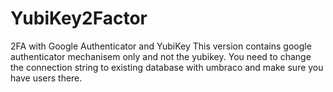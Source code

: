 # YubiKey2Factor
2FA with Google Authenticator and YubiKey
This version contains google authenticator mechanisem only and not the yubikey.
You need to change the connection string to existing database with umbraco and make sure you have users there. 


